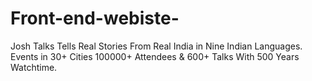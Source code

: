 # Front-end-webiste-
Josh Talks Tells Real Stories From Real India in Nine Indian Languages. Events in 30+ Cities 100000+ Attendees &amp; 600+ Talks With 500 Years Watchtime.

